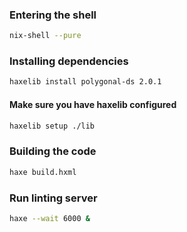 ### Entering the shell
```bash
nix-shell --pure
```

### Installing dependencies
```bash
haxelib install polygonal-ds 2.0.1
```

#### Make sure you have haxelib configured
```bash
haxelib setup ./lib
```

### Building the code
```bash
haxe build.hxml
```

### Run linting server
```bash
haxe --wait 6000 &
```
